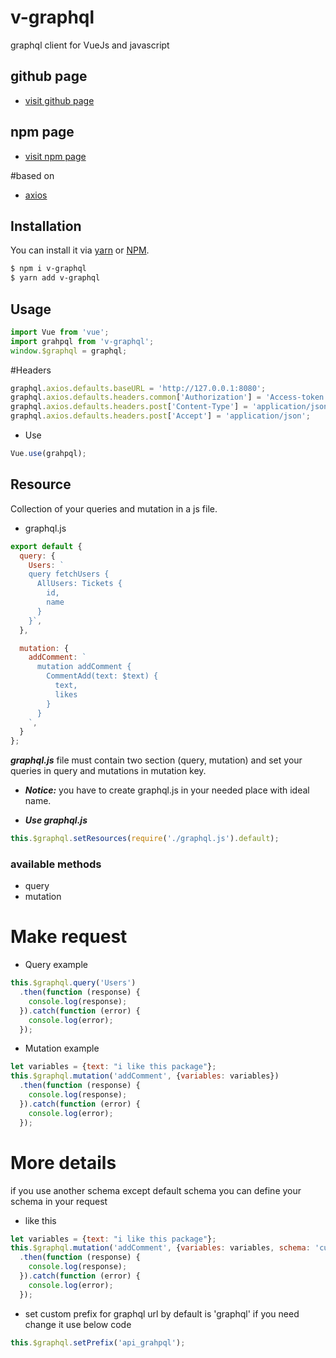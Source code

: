 # v-graphql
graphql client for VueJs and javascript

## github page
- [visit github page](https://github.com/aminNazarii/v-graphql)

## npm page
- [visit npm page](https://www.npmjs.com/package/v-graphql)

#based on
- [axios](https://www.npmjs.com/package/axios)

## Installation
You can install it via [yarn](https://yarnpkg.com/) or [NPM](http://npmjs.org/).

```bash
$ npm i v-graphql
$ yarn add v-graphql
```

## Usage
```js
import Vue from 'vue';
import grahpql from 'v-graphql';
window.$graphql = graphql;
```

#Headers
```js
graphql.axios.defaults.baseURL = 'http://127.0.0.1:8080';
graphql.axios.defaults.headers.common['Authorization'] = 'Access-token';
graphql.axios.defaults.headers.post['Content-Type'] = 'application/json';
graphql.axios.defaults.headers.post['Accept'] = 'application/json';
```

- Use
```js
Vue.use(grahpql);
```

## Resource
Collection of your queries and mutation in a js file.

- graphql.js
```js
export default {
  query: {
    Users: `
    query fetchUsers {
      AllUsers: Tickets {
        id,
        name
      }
    }`,
  },

  mutation: {
    addComment: `
      mutation addComment {
        CommentAdd(text: $text) {
          text,
          likes
        }
      }
    `,
  }
};
```
***graphql.js*** file must contain two section (query, mutation) and set your queries in query and mutations in mutation key.
- ***Notice:*** you have to create graphql.js in your needed place with ideal name.

- ***Use graphql.js***
```js
this.$graphql.setResources(require('./graphql.js').default);
```

### available methods
- query
- mutation

# Make request
- Query example

```js
this.$graphql.query('Users')
  .then(function (response) {
    console.log(response);
  }).catch(function (error) {
    console.log(error);
  });
```

- Mutation example
```js
let variables = {text: "i like this package"};
this.$graphql.mutation('addComment', {variables: variables})
  .then(function (response) {
    console.log(response);
  }).catch(function (error) {
    console.log(error);
  });
```

# More details
if you use another schema except default schema you can define your schema in your request

- like this
```js
let variables = {text: "i like this package"};
this.$graphql.mutation('addComment', {variables: variables, schema: 'custome_schema'})
  .then(function (response) {
    console.log(response);
  }).catch(function (error) {
    console.log(error);
  });
```

- set custom prefix for graphql url
by default is 'graphql' if you need change it use below code

```js
this.$graphql.setPrefix('api_grahpql');
```
